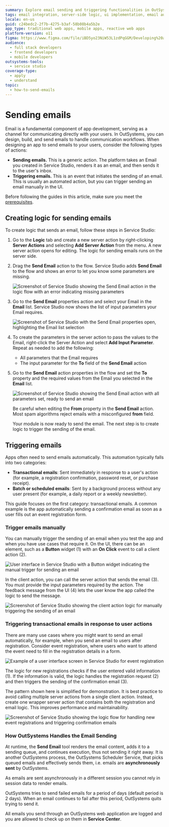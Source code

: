 ```yaml
---
summary: Explore email sending and triggering functionalities in OutSystems 11 (O11) with detailed steps and examples for creating server actions and UI triggers.
tags: email integration, server-side logic, ui implementation, email automation, service studio usage
locale: en-us
guid: c24bedc2-2f7b-4275-b3af-58b08b4a5b2e
app_type: traditional web apps, mobile apps, reactive web apps
platform-version: o11
figma: https://www.figma.com/file/iBD5yo23NiW53L1zdPqGGM/Developing%20an%20Application?node-id=857:0
audience:
  - full stack developers
  - frontend developers
  - mobile developers
outsystems-tools:
  - service studio
coverage-type:
  - apply
  - understand
topic:
  - how-to-send-emails
---
```


# Sending emails

Email is a fundamental component of app development, serving as a channel for communicating directly with your users. In OutSystems, you can design, build, and send emails to handle communication workflows. When designing an app to send emails to your users, consider the following types of actions:

* **Sending emails.** This is a generic action. The platform takes an Email you created in Service Studio, renders it as an email, and then sends it to the user's inbox.
* **Triggering emails.** This is an event that initiates the sending of an email. This is usually an automated action, but you can trigger sending an email manually in the UI.

<div class="info" markdown="1">

Before following the guides in this article, make sure you meet the [prerequisites](intro.md#prerequisites).

</div>

## Creating logic for sending emails

To create logic that sends an email, follow these steps in Service Studio:

1. Go to the **Logic** tab and create a new server action by right-clicking **Server Actions** and selecting **Add Server Action** from the menu. A new server action opens for editing. The logic for sending emails runs on the server side.

1. Drag the **Send Email** action to the flow. Service Studio adds **Send Email** to the flow and shows an error to let you know some parameters are missing.

    ![Screenshot of Service Studio showing the Send Email action in the logic flow with an error indicating missing parameters](images/logic-send-email-tool-ss.png "Send Email in the logic flow")

1. Go to the **Send Email** properties action and select your Email in the **Email** list. Service Studio now shows the list of input parameters your Email requires.

    ![Screenshot of Service Studio with the Send Email properties open, highlighting the Email list selection](images/logic-send-email-select-ss.png "Selecting Email in Send Email properties")

1. To create the parameters in the server action to pass the values to the Email, right-click the Server Action and select **Add Input Parameter**. Repeat as needed to add the following:

    * All parameters that the Email requires
    * The input parameter for the **To** field of the **Send Email** action

1. Go to the **Send Email** action properties in the flow and set the **To** property and the required values from the Email you selected in the **Email** list.

    ![Screenshot of Service Studio showing the Send Email action with all parameters set, ready to send an email](images/logic-send-email-ready-ss.png "Send Email with all parameters set")

    <div class="info" markdown="1">

    Be careful when editing the **From** property in the **Send Email** action. Most spam algorithms reject emails with a misconfigured **from** field.

    </div>

    Your module is now ready to send the email. The next step is to create logic to trigger the sending of the email.

## Triggering emails

Apps often need to send emails automatically. This automation typically falls into two categories:

* **Transactional emails**: Sent immediately in response to a user's action (for example, a registration confirmation, password reset, or purchase receipt).
* **Batch or scheduled emails**: Sent by a background process without any user present (for example, a daily report or a weekly newsletter).

This guide focuses on the first category: transactional emails. A common example is the app automatically sending a confirmation email as soon as a user fills out an event registration form.

### Trigger emails manually

You can manually trigger the sending of an email when you test the app and when you have use cases that require it. On the UI, there can be an element, such as a **Button** widget (1) with an **On Click** event to call a client action (2).

![User interface in Service Studio with a Button widget indicating the manual trigger for sending an email](images/trigger-email-manually-ui-ss.png "Triggering emails manually via UI")

In the client action, you can call the server action that sends the email (3). You must provide the input parameters required by the action. The feedback message from the UI (4) lets the user know the app called the logic to send the message.

![Screenshot of Service Studio showing the client action logic for manually triggering the sending of an email](images/trigger-email-manually-logic-ss.png "Logic for manually triggering emails")

### Triggering transactional emails in response to user actions

There are many use cases where you might want to send an email automatically, for example, when you send an email to users after registration. Consider event registration, where users who want to attend the event need to fill in the registration details in a form.

![Example of a user interface screen in Service Studio for event registration](images/sample-screen-ss.png "Sample event registration screen")

The logic for new registrations checks if the user entered valid information (1). If the information is valid, the logic handles the registration request (2) and then triggers the sending of the confirmation email (3).

<div class="info" markdown="1">

The pattern shown here is simplified for demonstration. It is best practice to avoid calling multiple server actions from a single client action. Instead, create one wrapper server action that contains both the registration and email logic. This improves performance and maintainability.

</div>

![Screenshot of Service Studio showing the logic flow for handling new event registrations and triggering confirmation emails](images/sample-logic-new-registration-ss.png "Logic for handling new registrations")

### How OutSystems Handles the Email Sending

At runtime, the **Send Email** tool renders the email content, adds it to a sending queue, and continues execution, thus not sending it right away. It is another OutSystems process, the OutSystems Scheduler Service, that picks queued emails and effectively sends them, i.e. emails are **asynchronously sent** by OutSystems.

As emails are sent asynchronously in a different session you cannot rely in session data to render emails.

OutSystems tries to send failed emails for a period of days (default period is 2 days). When an email continues to fail after this period, OutSystems quits trying to send it.

All emails you send through an OutSystems web application are logged and you are allowed to check up on them in **Service Center**.
